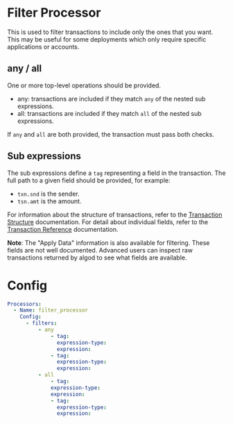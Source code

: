 # Filter Processor

This is used to filter transactions to include only the ones that you want. This may be useful for some deployments
which only require specific applications or accounts.

## any / all
One or more top-level operations should be provided. 
* any: transactions are included if they match `any` of the nested sub expressions.
* all: transactions are included if they match `all` of the nested sub expressions.

If `any` and `all` are both provided, the transaction must pass both checks.

## Sub expressions

The sub expressions define a `tag` representing a field in the transaction. The full path to a given field should be provided, for example:
* `txn.snd` is the sender.
* `tsn.amt` is the amount.

For information about the structure of transactions, refer to the [Transaction Structure](https://developer.algorand.org/docs/get-details/transactions/) documentation. For detail about individual fields, refer to the [Transaction Reference](https://developer.algorand.org/docs/get-details/transactions/transactions/) documentation.

**Note**: The "Apply Data" information is also available for filtering. These fields are not well documented. Advanced users can inspect raw transactions returned by algod to see what fields are available.

# Config
```yaml
Processors:
  - Name: filter_processor
    Config:
      - filters:
          - any
              - tag:
                expression-type:
                expression:
              - tag:
                expression-type:
                expression:
          - all
              - tag:
              expression-type:
              expression:
              - tag:
                expression-type:
                expression:
```

